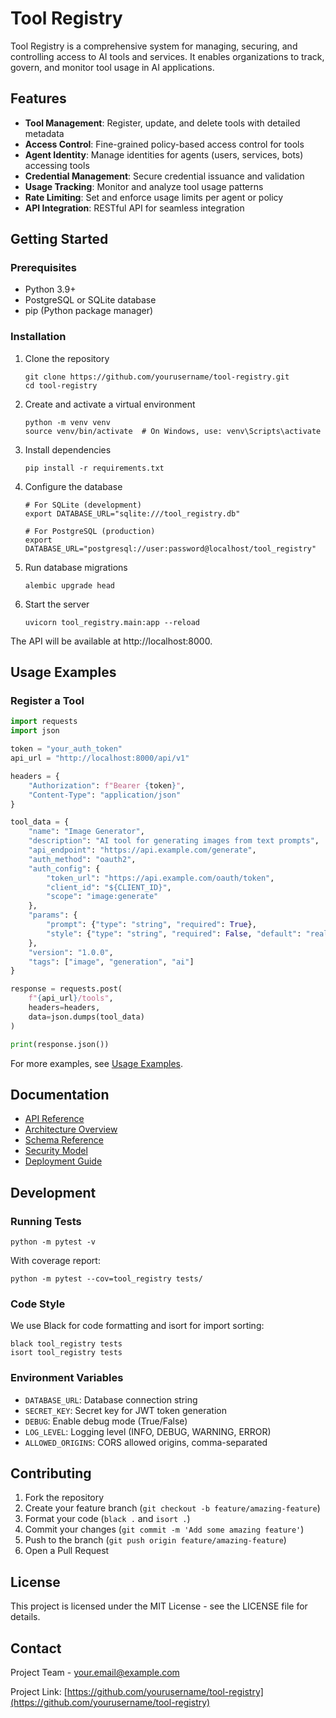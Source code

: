 # Tool Registry

Tool Registry is a comprehensive system for managing, securing, and controlling access to AI tools and services. It enables organizations to track, govern, and monitor tool usage in AI applications.

## Features

- **Tool Management**: Register, update, and delete tools with detailed metadata
- **Access Control**: Fine-grained policy-based access control for tools
- **Agent Identity**: Manage identities for agents (users, services, bots) accessing tools
- **Credential Management**: Secure credential issuance and validation
- **Usage Tracking**: Monitor and analyze tool usage patterns
- **Rate Limiting**: Set and enforce usage limits per agent or policy
- **API Integration**: RESTful API for seamless integration

## Getting Started

### Prerequisites

- Python 3.9+
- PostgreSQL or SQLite database
- pip (Python package manager)

### Installation

1. Clone the repository
   ```
   git clone https://github.com/yourusername/tool-registry.git
   cd tool-registry
   ```

2. Create and activate a virtual environment
   ```
   python -m venv venv
   source venv/bin/activate  # On Windows, use: venv\Scripts\activate
   ```

3. Install dependencies
   ```
   pip install -r requirements.txt
   ```

4. Configure the database
   ```
   # For SQLite (development)
   export DATABASE_URL="sqlite:///tool_registry.db"
   
   # For PostgreSQL (production)
   export DATABASE_URL="postgresql://user:password@localhost/tool_registry"
   ```

5. Run database migrations
   ```
   alembic upgrade head
   ```

6. Start the server
   ```
   uvicorn tool_registry.main:app --reload
   ```

The API will be available at http://localhost:8000.

## Usage Examples

### Register a Tool

```python
import requests
import json

token = "your_auth_token"
api_url = "http://localhost:8000/api/v1"

headers = {
    "Authorization": f"Bearer {token}",
    "Content-Type": "application/json"
}

tool_data = {
    "name": "Image Generator",
    "description": "AI tool for generating images from text prompts",
    "api_endpoint": "https://api.example.com/generate",
    "auth_method": "oauth2",
    "auth_config": {
        "token_url": "https://api.example.com/oauth/token",
        "client_id": "${CLIENT_ID}",
        "scope": "image:generate"
    },
    "params": {
        "prompt": {"type": "string", "required": True},
        "style": {"type": "string", "required": False, "default": "realistic"}
    },
    "version": "1.0.0",
    "tags": ["image", "generation", "ai"]
}

response = requests.post(
    f"{api_url}/tools",
    headers=headers,
    data=json.dumps(tool_data)
)

print(response.json())
```

For more examples, see [Usage Examples](docs/usage_examples.md).

## Documentation

- [API Reference](docs/api_reference.md)
- [Architecture Overview](docs/architecture.md)
- [Schema Reference](docs/schema_reference.md)
- [Security Model](docs/security.md)
- [Deployment Guide](docs/deployment.md)

## Development

### Running Tests

```
python -m pytest -v
```

With coverage report:

```
python -m pytest --cov=tool_registry tests/
```

### Code Style

We use Black for code formatting and isort for import sorting:

```
black tool_registry tests
isort tool_registry tests
```

### Environment Variables

- `DATABASE_URL`: Database connection string
- `SECRET_KEY`: Secret key for JWT token generation
- `DEBUG`: Enable debug mode (True/False)
- `LOG_LEVEL`: Logging level (INFO, DEBUG, WARNING, ERROR)
- `ALLOWED_ORIGINS`: CORS allowed origins, comma-separated

## Contributing

1. Fork the repository
2. Create your feature branch (`git checkout -b feature/amazing-feature`)
3. Format your code (`black .` and `isort .`)
4. Commit your changes (`git commit -m 'Add some amazing feature'`)
5. Push to the branch (`git push origin feature/amazing-feature`)
6. Open a Pull Request

## License

This project is licensed under the MIT License - see the LICENSE file for details.

## Contact

Project Team - your.email@example.com

Project Link: [https://github.com/yourusername/tool-registry](https://github.com/yourusername/tool-registry) 